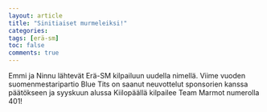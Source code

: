 ```yaml
---
layout: article
title: "Sinitiaiset murmeleiksi!"
categories:
tags: [erä-sm]
toc: false
comments: true
---
```


Emmi ja Ninnu lähtevät Erä-SM kilpailuun uudella nimellä. Viime vuoden
suomenmestaripartio Blue Tits on saanut neuvottelut sponsorien kanssa  
päätökseen ja syyskuun alussa Kiilopäällä kilpailee Team Marmot numerolla 401!

